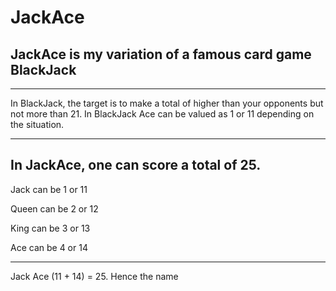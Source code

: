 # JackAce
JackAce is my variation of a famous card game BlackJack
-------------------------------------------------------
_________________________
In BlackJack, the target is to make a total of higher than your opponents but not more than 21.
In BlackJack Ace can be valued as 1 or 11 depending on the situation.
__________________________

In JackAce, one can score a total of 25.
-------------------------
Jack can be 1 or 11

Queen can be 2 or 12

King can be 3 or 13

Ace can be 4 or 14

____________________________

Jack Ace (11 + 14) = 25. Hence the name
